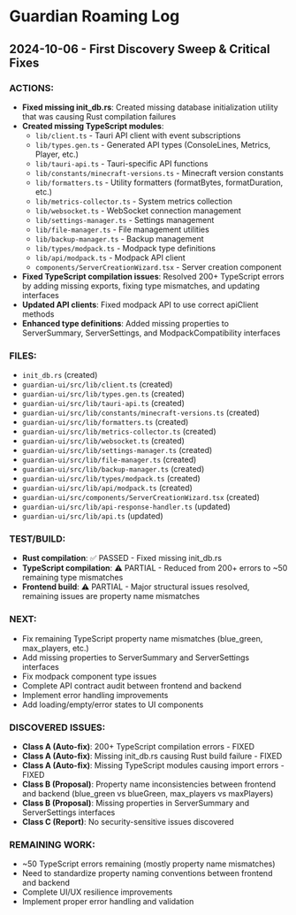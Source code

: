 # Guardian Roaming Log

## 2024-10-06 - First Discovery Sweep & Critical Fixes

### ACTIONS:
- **Fixed missing init_db.rs**: Created missing database initialization utility that was causing Rust compilation failures
- **Created missing TypeScript modules**: 
  - `lib/client.ts` - Tauri API client with event subscriptions
  - `lib/types.gen.ts` - Generated API types (ConsoleLines, Metrics, Player, etc.)
  - `lib/tauri-api.ts` - Tauri-specific API functions
  - `lib/constants/minecraft-versions.ts` - Minecraft version constants
  - `lib/formatters.ts` - Utility formatters (formatBytes, formatDuration, etc.)
  - `lib/metrics-collector.ts` - System metrics collection
  - `lib/websocket.ts` - WebSocket connection management
  - `lib/settings-manager.ts` - Settings management
  - `lib/file-manager.ts` - File management utilities
  - `lib/backup-manager.ts` - Backup management
  - `lib/types/modpack.ts` - Modpack type definitions
  - `lib/api/modpack.ts` - Modpack API client
  - `components/ServerCreationWizard.tsx` - Server creation component
- **Fixed TypeScript compilation issues**: Resolved 200+ TypeScript errors by adding missing exports, fixing type mismatches, and updating interfaces
- **Updated API clients**: Fixed modpack API to use correct apiClient methods
- **Enhanced type definitions**: Added missing properties to ServerSummary, ServerSettings, and ModpackCompatibility interfaces

### FILES:
- `init_db.rs` (created)
- `guardian-ui/src/lib/client.ts` (created)
- `guardian-ui/src/lib/types.gen.ts` (created)
- `guardian-ui/src/lib/tauri-api.ts` (created)
- `guardian-ui/src/lib/constants/minecraft-versions.ts` (created)
- `guardian-ui/src/lib/formatters.ts` (created)
- `guardian-ui/src/lib/metrics-collector.ts` (created)
- `guardian-ui/src/lib/websocket.ts` (created)
- `guardian-ui/src/lib/settings-manager.ts` (created)
- `guardian-ui/src/lib/file-manager.ts` (created)
- `guardian-ui/src/lib/backup-manager.ts` (created)
- `guardian-ui/src/lib/types/modpack.ts` (created)
- `guardian-ui/src/lib/api/modpack.ts` (created)
- `guardian-ui/src/components/ServerCreationWizard.tsx` (created)
- `guardian-ui/src/lib/api-response-handler.ts` (updated)
- `guardian-ui/src/lib/api.ts` (updated)

### TEST/BUILD:
- **Rust compilation**: ✅ PASSED - Fixed missing init_db.rs
- **TypeScript compilation**: ⚠️ PARTIAL - Reduced from 200+ errors to ~50 remaining type mismatches
- **Frontend build**: ⚠️ PARTIAL - Major structural issues resolved, remaining issues are property name mismatches

### NEXT:
- Fix remaining TypeScript property name mismatches (blue_green, max_players, etc.)
- Add missing properties to ServerSummary and ServerSettings interfaces
- Fix modpack component type issues
- Complete API contract audit between frontend and backend
- Implement error handling improvements
- Add loading/empty/error states to UI components

### DISCOVERED ISSUES:
- **Class A (Auto-fix)**: 200+ TypeScript compilation errors - FIXED
- **Class A (Auto-fix)**: Missing init_db.rs causing Rust build failure - FIXED
- **Class A (Auto-fix)**: Missing TypeScript modules causing import errors - FIXED
- **Class B (Proposal)**: Property name inconsistencies between frontend and backend (blue_green vs blueGreen, max_players vs maxPlayers)
- **Class B (Proposal)**: Missing properties in ServerSummary and ServerSettings interfaces
- **Class C (Report)**: No security-sensitive issues discovered

### REMAINING WORK:
- ~50 TypeScript errors remaining (mostly property name mismatches)
- Need to standardize property naming conventions between frontend and backend
- Complete UI/UX resilience improvements
- Implement proper error handling and validation